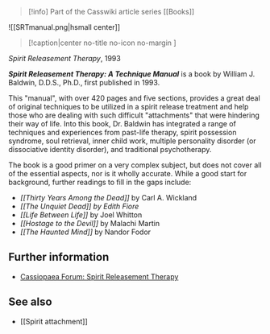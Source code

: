 > [!info] Part of the Casswiki article series [[Books]]

![[SRTmanual.png|hsmall center]]
> [!caption|center no-title no-icon no-margin ]
> 
_Spirit Releasement Therapy_, 1993

_**Spirit Releasement Therapy: A Technique Manual**_ is a book by William J. Baldwin, D.D.S., Ph.D., first published in 1993.

This "manual", with over 420 pages and five sections, provides a great deal of original techniques to be utilized in a spirit release treatment and help those who are dealing with such difficult "attachments" that were hindering their way of life. Into this book, Dr. Baldwin has integrated a range of techniques and experiences from past-life therapy, spirit possession syndrome, soul retrieval, inner child work, multiple personality disorder (or dissociative identity disorder), and traditional psychotherapy.

The book is a good primer on a very complex subject, but does not cover all of the essential aspects, nor is it wholly accurate. While a good start for background, further readings to fill in the gaps include:

*   _[[Thirty Years Among the Dead]]_ by Carl A. Wickland
*   _[[The Unquiet Dead]] by Edith Fiore_
*   _[[Life Between Life]]_ by Joel Whitton
*   _[[Hostage to the Devil]]_ by Malachi Martin
*   _[[The Haunted Mind]]_ by Nandor Fodor

Further information
-------------------

*   [Cassiopaea Forum: Spirit Releasement Therapy](https://cassiopaea.org/forum/index.php/topic,2684.0.html)

See also
--------

*   [[Spirit attachment]]